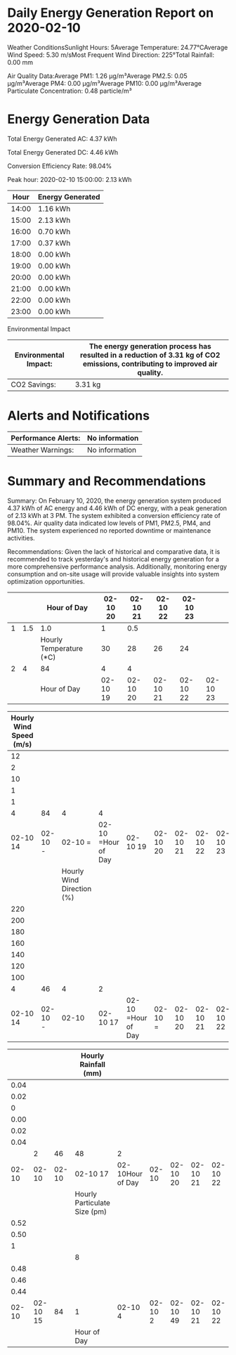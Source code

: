 # Daily Energy Generation Report on 2020-02-10

Weather ConditionsSunlight Hours: 5Average Temperature: 24.77°CAverage Wind Speed: 5.30 m/sMost Frequent Wind Direction: 225°Total Rainfall: 0.00 mm

Air Quality Data:Average PM1: 1.26 μg/m³Average PM2.5: 0.05 μg/m³Average PM4: 0.00 μg/m³Average PM10: 0.00 μg/m³Average Particulate Concentration: 0.48 particle/m³

# Energy Generation Data

Total Energy Generated AC: 4.37 kWh

Total Energy Generated DC: 4.46 kWh

Conversion Efficiency Rate: 98.04%

Peak hour: 2020-02-10 15:00:00: 2.13 kWh

|Hour|Energy Generated|
|---|---|
|14:00|1.16 kWh|
|15:00|2.13 kWh|
|16:00|0.70 kWh|
|17:00|0.37 kWh|
|18:00|0.00 kWh|
|19:00|0.00 kWh|
|20:00|0.00 kWh|
|21:00|0.00 kWh|
|22:00|0.00 kWh|
|23:00|0.00 kWh|

Environmental Impact

|Environmental Impact:|The energy generation process has resulted in a reduction of 3.31 kg of CO2 emissions, contributing to improved air quality.|
|---|---|
|CO2 Savings:|3.31 kg|

# Alerts and Notifications

|Performance Alerts:|No information|
|---|---|
|Weather Warnings:|No information|

# Summary and Recommendations

Summary: On February 10, 2020, the energy generation system produced 4.37 kWh of AC energy and 4.46 kWh of DC energy, with a peak generation of 2.13 kWh at 3 PM. The system exhibited a conversion efficiency rate of 98.04%. Air quality data indicated low levels of PM1, PM2.5, PM4, and PM10. The system experienced no reported downtime or maintenance activities.

Recommendations: Given the lack of historical and comparative data, it is recommended to track yesterday's and historical energy generation for a more comprehensive performance analysis. Additionally, monitoring energy consumption and on-site usage will provide valuable insights into system optimization opportunities.

| | |Hour of Day|02-10 20|02-10 21|02-10 22|02-10 23| |
|---|---|---|---|---|---|---|---|
|1|1.5|1.0|1|0.5| | | |
| | |Hourly Temperature (*C)|30|28|26|24| |
|2|4|84|4|4| | | |
| | |Hour of Day|02-10 19|02-10 20|02-10 21|02-10 22|02-10 23|

|Hourly Wind Speed (m/s)| | | | | | | | | |
|---|---|---|---|---|---|---|---|---|---|
|12| | | | | | | | | |
|2| | | | | | | | | |
|10| | | | | | | | | |
|1| | | | | | | | | |
|1| | | | | | | | | |
|4|84|4|4| | | | | | |
|02-10 14|02-10 -|02-10 =|02-10 =Hour of Day|02-10 19|02-10 20|02-10 21|02-10 22|02-10 23| |
| | |Hourly Wind Direction (%)| | | | | | | |
|220| | | | | | | | | |
|200| | | | | | | | | |
|180| | | | | | | | | |
|160| | | | | | | | | |
|140| | | | | | | | | |
|120| | | | | | | | | |
|100| | | | | | | | | |
|4|46|4|2| | | | | | |
|02-10 14|02-10 -|02-10|02-10 17|02-10 =Hour of Day|02-10 =|02-10 20|02-10 21|02-10 22|02-10 23|

| | | |Hourly Rainfall (mm)| | | | | | |
|---|---|---|---|---|---|---|---|---|---|
|0.04| | | | | | | | | |
|0.02| | | | | | | | | |
|0| | | | | | | | | |
|0.00| | | | | | | | | |
|0.02| | | | | | | | | |
|0.04| | | | | | | | | |
| |2|46|48|2| | | | | |
|02-10|02-10|02-10|02-10 17|02-10Hour of Day|02-10|02-10 20|02-10 21|02-10 22|02-10 23|
| | | |Hourly Particulate Size (pm)| | | | | | |
|0.52| | | | | | | | | |
|0.50| | | | | | | | | |
|1| | | | | | | | | |
| | | |8| | | | | | |
|0.48| | | | | | | | | |
|0.46| | | | | | | | | |
|0.44| | | | | | | | | |
|02-10|02-10 15|84|1|02-10 4|02-10 2|02-10 49|02-10 21|02-10 22|02-10 23|
| | | |Hour of Day| | | | | | |
